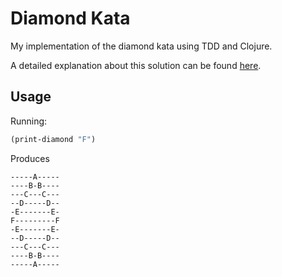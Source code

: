 # Diamond Kata 

My implementation of the diamond kata using TDD and Clojure.

A detailed explanation about this solution can be found  [here](http://www.isanchez.net/diamond-kata-using-clojure-and-tdd.html).

## Usage

Running:

```clojure
(print-diamond "F")
```

Produces
```
-----A-----
----B-B----
---C---C---
--D-----D--
-E-------E-
F---------F
-E-------E-
--D-----D--
---C---C---
----B-B----
-----A-----
```
